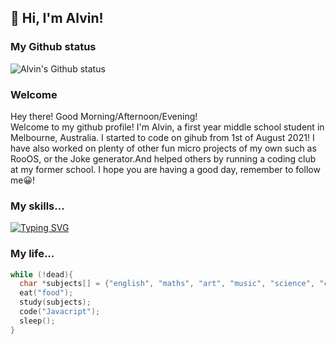 ## 👋 Hi, I'm Alvin!
### My Github status
![Alvin's Github status](https://github-readme-stats.vercel.app/api?username=cheng-alvin)

### Welcome
Hey there! Good Morning/Afternoon/Evening!<br/>
Welcome to my github profile! I'm Alvin, a first year middle school student in Melbourne, Australia. I started to code on gihub from 1st of August 2021! I have also worked on plenty of other fun micro projects of my own such as RooOS, or the Joke generator.And helped others by running a coding club at my former school. 
I hope you are having a good day, remember to follow me😀! 
### My skills...
[![Typing SVG](https://readme-typing-svg.herokuapp.com?lines=Javascript;ReactJS;React+native;HTML;CSS;Express;C++;C;NASM;Make;Gcc;Linux;MacOS;Windows;MongoDB;NodeJS;Yarn)](https://git.io/typing-svg)

### My life...
```c
while (!dead){
  char *subjects[] = {"english", "maths", "art", "music", "science", "chinese"};
  eat("food");
  study(subjects);
  code("Javacript");
  sleep();
}
```
